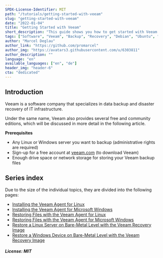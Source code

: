 ```yaml
---
SPDX-License-Identifier: MIT
path: "/tutorials/getting-started-with-veeam"
slug: "getting-started-with-veeam"
date: "2022-01-04"
title: "Getting Started with Veeam"
short_description: "This guide shows you how to get started with Veeam and simple backup tasks (free edition)."
tags: ["Software", "Veeam", "Backup", "Recovery", "Debian", "Ubuntu", "Windows", "Linux", "Tools"]
author: "Marcel Deglau"
author_link: "https://github.com/promarcel"
author_img: "https://avatars3.githubusercontent.com/u/6303811"
author_description: ""
language: "en"
available_languages: ["en", "de"]
header_img: "header-6"
cta: "dedicated"
---
```


## Introduction

Veeam is a software company that specializes in data backup and disaster recovery of IT infrastructure.

Under the same name, Veeam also provides several free and community editions, which will be discussed in more detail in the following article.

**Prerequisites**

* Any Linux or Windows server you want to backup (administrative rights are required)
* Sign-up for a free account at [veeam.com](https://login.veeam.com) (to download Veeam)
* Enough drive space or network storage for storing your Veeam backup files

## Series index

Due to the size of the individual topics, they are divided into the following pages:

* [Installing the Veeam Agent for Linux](/tutorials/getting-started-with-veeam/installing-the-veeam-agent-for-linux)
* [Installing the Veeam Agent for Microsoft Windows](/tutorials/getting-started-with-veeam/installing-the-veeam-agent-for-microsoft-windows)
* [Restoring Files with the Veeam Agent for Linux](/tutorials/getting-started-with-veeam/restoring-files-with-the-veeam-agent-for-linux)
* [Restoring Files with the Veeam Agent for Microsoft Windows](/tutorials/getting-started-with-veeam/restoring-files-with-the-veeam-agent-for-microsoft-windows)
* [Restore a Linux Server on Bare-Metal Level with the Veeam Recovery Image](/tutorials/getting-started-with-veeam/restore-a-linux-server-on-bare-metal-level-with-the-veeam-recovery-image)
* [Restore a Windows Device on Bare-Metal Level with the Veeam Recovery Image](/tutorials/getting-started-with-veeam/restore-a-windows-device-on-bare-metal-level-with-the-veeam-recovery-image)

##### License: MIT

<!--

Contributor's Certificate of Origin

By making a contribution to this project, I certify that:

(a) The contribution was created in whole or in part by me and I have
    the right to submit it under the license indicated in the file; or

(b) The contribution is based upon previous work that, to the best of my
    knowledge, is covered under an appropriate license and I have the
    right under that license to submit that work with modifications,
    whether created in whole or in part by me, under the same license
    (unless I am permitted to submit under a different license), as
    indicated in the file; or

(c) The contribution was provided directly to me by some other person
    who certified (a), (b) or (c) and I have not modified it.

(d) I understand and agree that this project and the contribution are
    public and that a record of the contribution (including all personal
    information I submit with it, including my sign-off) is maintained
    indefinitely and may be redistributed consistent with this project
    or the license(s) involved.

Signed-off-by: Marcel Deglau <marcel.deglau@hetzner.com>

-->
